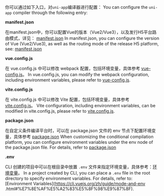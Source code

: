 你可以通过如下入口，对`uni-app`编译器进行配置：
You can configure the `uni-app` compiler through the following entry:

**manifest.json**

在manifest.json中，你可以配置Vue的版本（Vue2/Vue3），以及发行H5平台路由模式，详见： [manifest.json](/collocation/manifest)
In manifest.json, you can configure the version of Vue (Vue2/Vue3), as well as the routing mode of the release H5 platform, see: [manifest.json](/collocation/manifest)

**vue.config.js**

在 vue.config.js 中可以修改 webpack 配置，包括环境变量，具体参考 [vue-config.js](/collocation/vue-config)。
In vue.config.js, you can modify the webpack configuration, including environment variables, please refer to [vue-config.js](/collocation/vue-config).

**vite.config.js**

在 vite.config.js 中可以修改 Vite 配置，包括环境变量，具体参考 [vite.config.js](/collocation/vite-config)。
Vite configuration, including environment variables, can be modified in vite.config.js, please refer to [vite.config.js](/collocation/vite-config).

**package.json**

在自定义条件编译平台时，可以在 package.json 文件的 env 节点下配置环境变量，具体参考 [package.json](/collocation/package)
When customizing the conditional compilation platform, you can configure environment variables under the env node of the package.json file. For details, refer to [package.json](/collocation/package)

**.env**

CLI 创建的项目中可以在根目录中放置 ``.env`` 文件来指定环境变量，具体参考：[环境变量](https://cli.vuejs.org/zh/guide/mode-and-env.html#%E7%8E%AF%E5%A2%83%E5%8F%98%E9%87%8F)。
In a project created by CLI, you can place a ``.env`` file in the root directory to specify environment variables. For details, refer to: [Environment Variables](https://cli.vuejs.org/zh/guide/mode-and-env .html#%E7%8E%AF%E5%A2%83%E5%8F%98%E9%87%8F).
